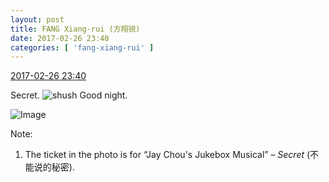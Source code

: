 ```yaml
---
layout: post
title: FANG Xiang-rui (方翔锐)
date: 2017-02-26 23:40
categories: [ 'fang-xiang-rui' ]
---
```


<div class="weibo-info">
  <a href="http://weibo.com/6117583008/ExnpWBVZI">2017-02-26 23:40</a>
</div>

Secret. ![shush](http://img.t.sinajs.cn/t4/appstyle/expression/ext/normal/a6/x_org.gif) Good night.

<!-- more -->

![Image](http://wx3.sinaimg.cn/mw690/006G0KNGgy1fd4arzzv44j30i90z7go0.jpg)

Note:
1. The ticket in the photo is for “Jay Chou's Jukebox Musical” – *Secret* (不能说的秘密).
